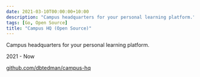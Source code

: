 ```yaml
---
date: 2021-03-10T00:00:00+10:00
description: "Campus headquarters for your personal learning platform."
tags: [Go, Open Source]
title: "Campus HQ (Open Source)"
---
```


Campus headquarters for your personal learning platform.

2021 - Now

[github.com/dbtedman/campus-hq](https://github.com/dbtedman/campus-hq)

